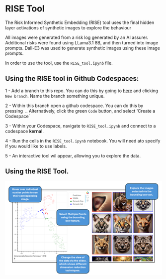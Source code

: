 # RISE Tool

The Risk Informed Synthetic Embedding (RISE) tool uses the final hidden layer activations of synthetic images to explore the behaviour

All images were generated from a risk log generated by an AI assurer. Additional risks were found using LLama3.1 8B, and then turned into image prompts. Dall-E3 was used to generate synthetic images using these image prompts. 

In order to use the tool, use the `RISE_tool.ipynb` file. 

## Using the RISE tool in Github Codespaces:

1 - Add a branch to this repo. You can do this by going to [here](https://github.com/willpoulett/RISE_Tool_V1/branches) and clicking `New branch`. Name the branch something unique.

2 - Within this branch open a github codespace. You can do this by pressing `.`. Alternatively, click the green `Code` button, and select 'Create a Codespace`

3 - Within your Codespace, navigate to `RISE_tool.ipynb` and connect to a codespace **kernal**.

4 - Run the cells in the  `RISE_tool.ipynb` notebook. You will need ato specify if you would like to use labels.

5 - An interactive tool wil appear, allowing you to explore the data. 

## Using the RISE Tool.

![Diagram explaining the use of the rise tool](content/how_to_use.png)

